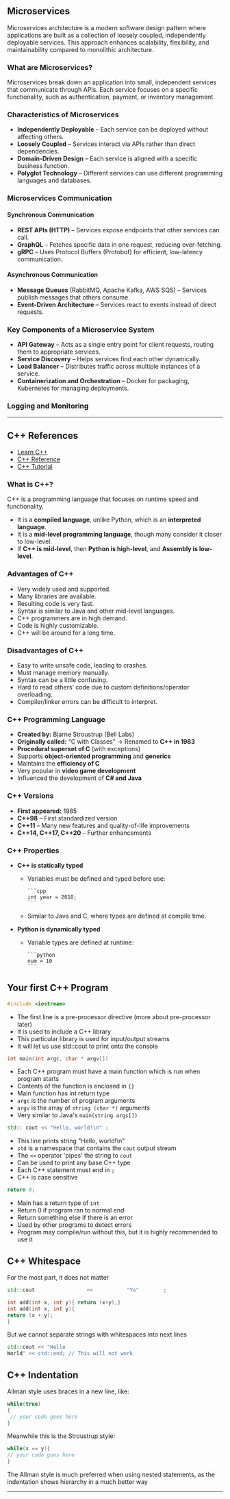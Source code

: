 ## Microservices

Microservices architecture is a modern software design pattern where applications are built as a collection of loosely coupled, independently deployable services. This approach enhances scalability, flexibility, and maintainability compared to monolithic architecture.

### What are Microservices?

Microservices break down an application into small, independent services that communicate through APIs. Each service focuses on a specific functionality, such as authentication, payment, or inventory management.

### Characteristics of Microservices

- **Independently Deployable** – Each service can be deployed without affecting others.
- **Loosely Coupled** – Services interact via APIs rather than direct dependencies.
- **Domain-Driven Design** – Each service is aligned with a specific business function.
- **Polyglot Technology** – Different services can use different programming languages and databases.

### Microservices Communication

#### Synchronous Communication

- **REST APIs (HTTP)** – Services expose endpoints that other services can call.
- **GraphQL** – Fetches specific data in one request, reducing over-fetching.
- **gRPC** – Uses Protocol Buffers (Protobuf) for efficient, low-latency communication.

#### Asynchronous Communication

- **Message Queues** (RabbitMQ, Apache Kafka, AWS SQS) – Services publish messages that others consume.
- **Event-Driven Architecture** – Services react to events instead of direct requests.

### Key Components of a Microservice System

- **API Gateway** – Acts as a single entry point for client requests, routing them to appropriate services.
- **Service Discovery** – Helps services find each other dynamically.
- **Load Balancer** – Distributes traffic across multiple instances of a service.
- **Containerization and Orchestration** – Docker for packaging, Kubernetes for managing deployments.

### Logging and Monitoring

---

## C++ References

- [Learn C++](https://www.learncpp.com/)
- [C++ Reference](https://en.cppreference.com/w/)
- [C++ Tutorial](https://www.cplusplus.com/doc/tutorial/)

### What is C++?

C++ is a programming language that focuses on runtime speed and functionality.

- It is a **compiled language**, unlike Python, which is an **interpreted language**.
- It is a **mid-level programming language**, though many consider it closer to low-level.
- If **C++ is mid-level**, then **Python is high-level**, and **Assembly is low-level**.

### Advantages of C++

- Very widely used and supported.
- Many libraries are available.
- Resulting code is very fast.
- Syntax is similar to Java and other mid-level languages.
- C++ programmers are in high demand.
- Code is highly customizable.
- C++ will be around for a long time.

### Disadvantages of C++

- Easy to write unsafe code, leading to crashes.
- Must manage memory manually.
- Syntax can be a little confusing.
- Hard to read others’ code due to custom definitions/operator overloading.
- Compiler/linker errors can be difficult to interpret.

### C++ Programming Language

- **Created by:** Bjarne Stroustrup (Bell Labs)
- **Originally called:** “C with Classes” → Renamed to **C++ in 1983**
- **Procedural superset of C** (with exceptions)
- Supports **object-oriented programming** and **generics**
- Maintains the **efficiency of C**
- Very popular in **video game development**
- Influenced the development of **C# and Java**

### C++ Versions

- **First appeared:** 1985
- **C++98** – First standardized version
- **C++11** – Many new features and quality-of-life improvements
- **C++14, C++17, C++20** – Further enhancements

### C++ Properties

- **C++ is statically typed**

  - Variables must be defined and typed before use:

        ```cpp
        int year = 2018;
        ```
        
  - Similar to Java and C, where types are defined at compile time.
- **Python is dynamically typed**

  - Variable types are defined at runtime:

        ```python
        num = 10
        ```

## Your first C++ Program

```cpp
#include <iostream>
```

- The first line is a pre-processor directive (more about pre-processor later)
- It is used to include a C++ library
- This particular library is used for input/output streams
- It will let us use std::cout to print onto the console

```cpp
int main(int argc, char * argv[])
```

- Each C++ program must have a main function which is run when program starts
- Contents of the function is enclosed in `{}`
- Main function has int return type
- `argc` is the number of program arguments
- `argv` is the array of `string (char *)` arguments
- Very similar to Java's `main(string args[])`

```cpp
std:: cout << "Hello, world!\n" ;
```

- This line prints string "Hello, world!\n"
- `std` is a namespace that contains the `cout` output stream
- The `<<` operator 'pipes' the string to `cout`
- Can be used to print any base C++ type
- Each C++ statement must end in `;`
- C++ is case sensitive

```cpp
return 0;
```

- Main has a return type of `int`
- Return 0 if program ran to normal end
- Return something else if there is an error
- Used by other programs to detect errors
- Program may compile/run without this, but it is highly recommended to use it

## C++ Whitespace

For the most part, it does not matter

```cpp
std::cout                 <<           "Yo"        ;
```

```cpp
int add(int x, int y){ return (x+y);}
int add(int x, int y){
return (x + y);
}
```

But we cannot separate strings with whitespaces into next lines

```cpp
std::cout << "Hello
World" << std::end; // This will not work
```

## C++ Indentation

Allman style uses braces in a new line, like:

```cpp
while(true)
{
 // your code goes here
}
```

Meanwhile this is the Stroustrup style:

```cpp
while(x == y){
// your code goes here
}
```

The Allman style is much preferred when using nested statements, as the indentation shows hierarchy in a much better way

---
